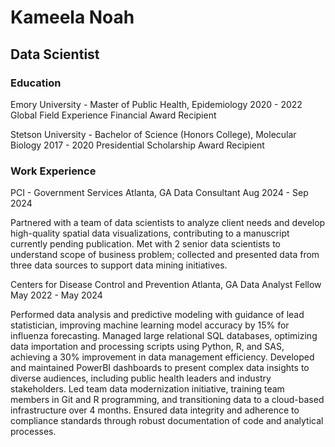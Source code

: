 # Kameela Noah
## Data Scientist

### Education
Emory University - Master of Public Health, Epidemiology
2020 - 2022
Global Field Experience Financial Award Recipient

Stetson University - Bachelor of Science (Honors College), Molecular Biology 
2017 - 2020 
Presidential Scholarship Award Recipient

### Work Experience
PCI - Government Services										Atlanta, GA
Data Consultant									       Aug 2024 - Sep 2024                                                    

Partnered with a team of data scientists to analyze client needs and develop high-quality spatial data visualizations, contributing to a manuscript currently pending publication.
Met with 2 senior data scientists to understand scope of business problem; collected and presented data from three data sources to support data mining initiatives.

Centers for Disease Control and Prevention							Atlanta, GA
Data Analyst Fellow									      May 2022 - May 2024                                                    

Performed data analysis and predictive modeling with guidance of lead statistician, improving machine learning model accuracy by 15% for influenza forecasting.
Managed large relational SQL databases, optimizing data importation and processing scripts using Python, R, and SAS, achieving a 30% improvement in data management efficiency.
Developed and maintained PowerBI dashboards to present complex data insights to diverse audiences, including public health leaders and industry stakeholders.
Led team data modernization initiative, training team members in Git and R programming, and transitioning data to a cloud-based infrastructure over 4 months.
Ensured data integrity and adherence to compliance standards through robust documentation of code and analytical processes.



